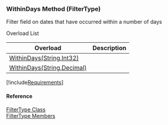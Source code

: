 ﻿### WithinDays Method (FilterType)

Filter field on dates that have occurred within a number of days

Overload List

| Overload | Description |
| --- | --- |
| [WithinDays(String,Int32)](fcSDK~FChoice.Foundation.Filters.FilterType~WithinDays(String,Int32).md) |   |
| [WithinDays(String,Decimal)](fcSDK~FChoice.Foundation.Filters.FilterType~WithinDays(String,Decimal).md) |   |

[!include[Requirements](../partials/requirements.md)]



#### Reference

[FilterType Class](fcSDK~FChoice.Foundation.Filters.FilterType.md)  
[FilterType Members](fcSDK~FChoice.Foundation.Filters.FilterType_members.md)